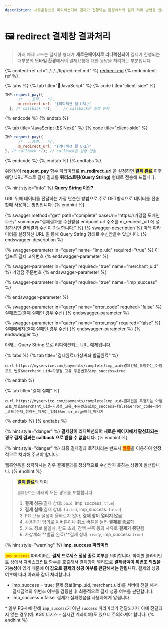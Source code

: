 ```yaml
---
description: 새로운창으로 리디렉션되어 결제가 진행되는 환경에서의 결과 처리 방법을 안내합니다.
---
```


# 🖼 redirect 결제창 결과처리

> 아래 예제 코드는 결제창 형태가 **새로운페이지로 리디렉션되어** 결제가 진행되는 대부분의 **모바일 환경**에서의 결제요청애 대한 응답을 처리하는 부분입니다.

{% content-ref url="../../../tip/redirect.md" %}
[redirect.md](../../../tip/redirect.md)
{% endcontent-ref %}

{% tabs %}
{% tab title="JavaScript" %}
{% code title="client-side" %}
```javascript
IMP.request_pay({
      /* ...중략... */,
      m_redirect_url: "{리디렉션 될 URL}" 
  }, /* callback */);     // callback은 실행 안됨
```
{% endcode %}
{% endtab %}

{% tab title="JavaScript (ES Next)" %}
{% code title="client-side" %}
```javascript
IMP.request_pay({
      /* ...중략... */,
      m_redirect_url: "{리디렉션 될 URL}" 
}, /* callback */); // callback은 실행 안됨
```
{% endcode %}
{% endtab %}
{% endtabs %}

위와같이 **request\_pay** 함수 파라미터로 **m\_redirect\_url** 을 설정하면 <mark style="color:blue;">**결제 완료**</mark> 이후 해당 URL 주소로 결제 결과를 **쿼리스트링(Query String)** 형태로 전송해 드립니다.

{% hint style="info" %}
**Query String 이란?**

URL 뒤에 데이터를 전달하는 가장 단순한 방법으로 주로 GET방식으로 데이터를 전송할때 사용하는 방법입니다.
{% endhint %}

{% swagger method="get" path="complete" baseUrl="https://가맹점 도메인주소/" summary="결제결과를 수신받을 endpoint url 주소를 m_redirect_url 에 설정하시면 결제결과 수신이 가능합니다." %}
{% swagger-description %}
아래 파라미터를 설정하신 URL 을 통해 Query String 형태로 수신받을수 있습니다.
{% endswagger-description %}

{% swagger-parameter in="query" name="imp_uid" required="true" %}
아임포트 결제 고유번호
{% endswagger-parameter %}

{% swagger-parameter in="query" required="true" name="merchant_uid" %}
가맹점 주문번호
{% endswagger-parameter %}

{% swagger-parameter in="query" required="true" name="imp_success" %}

{% endswagger-parameter %}

{% swagger-parameter in="query" name="error_code" required="false" %}
실패코드(결제 실패인 경우 수신)
{% endswagger-parameter %}

{% swagger-parameter in="query" name="error_msg" required="false" %}
실패메세지(결제 실패인 경우 수신)
{% endswagger-parameter %}
{% endswagger %}

아래는 Query String 으로 리디렉션되는 URL 예제입니다.

{% tabs %}
{% tab title="결제완료/가상계좌 발급완료" %}
```url
curl https://myservice.com/payments/complete?imp_uid=결제건을_특정하는_아임포트_번호&merchant_uid=가맹점_고유_주문번호&imp_success=true
```
{% endtab %}

{% tab title="결제 실패" %}
```
curl https://myservice.com/payments/complete?imp_uid=결제건을_특정하는_아임포트_번호&merchant_uid=가맹점_고유_주문번호&imp_success=false&error_code=에러_코드(현재_정리된_체계는_없음)&error_msg=에러_메시지
```
{% endtab %}
{% endtabs %}

{% hint style="danger" %}
**결제창이 리디렉션되어 새로운 페이지에서 활성화되는 경우 결제 결과는 callback 으로 받을 수 없습니다.**
{% endhint %}

{% hint style="danger" %}
최종 결제결과 로직처리는 반드시 [<mark style="color:red;">**웹훅**</mark>](../../../result/webhook.md)을 이용하여 안정적으로 처리해 주셔야 합니다.

웹훅연동을 생략하시는 경우 결제결과를 정상적으로 수신받지 못하는 상황이 발생합니다.
{% endhint %}

> <mark style="color:blue;">**결제 완료**</mark>**의 의미**
>
> `결제완료`는 아래의 모든 경우를 포함합니다.
>
> 1. **결제 성공**(결제 상태: `paid`, imp\_success: `true`)
> 2. **결제 실패**(결제 상태: `failed`, imp\_success: `false`)
> 3. PG 모듈 설정이 올바르지 않아, **결제 창이 열리지 않음**
> 4. 사용자가 임의로 X 버튼이나 취소 버튼을 눌러 **결제를 종료**함
> 5. 카드 정보 불일치, 한도 초과, 잔액 부족 등의 사유로 **결제가 중단**됨
> 6. 가상계좌 \*\*발급 완료(\*\*결제 상태: `ready`, imp\_success: `true`)

{% hint style="warning" %}
**imp\_success 파라미터**

<mark style="color:red;">`imp_success`</mark> 파라미터는 **결제 프로세스 정상 종료 여부**를 의미합니다. 하지만 클라이언트 상에서 자바스크립트 함수를 호출해서 결제창이 열리므로 **결제금액이 위변조 되었을 가능성**이 있기 때문에 **이 값으로 결제의 성공 여부를 판단해서는 안됩니다**. 결제의 성공 여부에 따라 아래와 같이 처리합니다.

* imp\_success = true: 결제 정보(imp\_uid, merchant\_uid)를 서버에 전달 해서 결제금액의 위변조 여부를 검증한 후 최종적으로 결제 성공 여부를 판단합니다.
* Imp\_success = false: 결제가 실패했음을 사용자에게 알립니다.

\* 일부 PG사에 한해 `imp_success`가 아닌 `success` 파라미터가 전달되거나 아예 전달되지 않는 경우(예: KG이니시스 - 실시간 계좌이체)도 있으니 주의하셔야 합니다.
{% endhint %}

